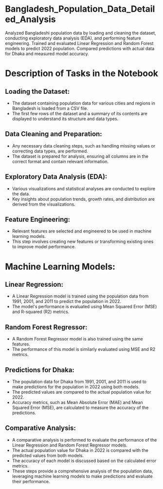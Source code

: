 # Bangladesh_Population_Data_Detailed_Analysis
Analyzed Bangladeshi population data by loading and cleaning the dataset, conducting exploratory data analysis (EDA), and performing feature engineering. Trained and evaluated Linear Regression and Random Forest models to predict 2022 population. Compared predictions with actual data for Dhaka and measured model accuracy.

# Description of Tasks in the Notebook
## Loading the Dataset:
- The dataset containing population data for various cities and regions in Bangladesh is loaded from a CSV file.
- The first few rows of the dataset and a summary of its contents are displayed to understand its structure and data types.

## Data Cleaning and Preparation:
- Any necessary data cleaning steps, such as handling missing values or correcting data types, are performed.
- The dataset is prepared for analysis, ensuring all columns are in the correct format and contain relevant information.

## Exploratory Data Analysis (EDA):
- Various visualizations and statistical analyses are conducted to explore the data.
- Key insights about population trends, growth rates, and distribution are derived from the visualizations.

## Feature Engineering:
- Relevant features are selected and engineered to be used in machine learning models.
- This step involves creating new features or transforming existing ones to improve model performance.

# Machine Learning Models:

## Linear Regression:
- A Linear Regression model is trained using the population data from 1991, 2001, and 2011 to predict the population in 2022.
- The model's performance is evaluated using Mean Squared Error (MSE) and R-squared (R2) metrics.

## Random Forest Regressor:
- A Random Forest Regressor model is also trained using the same features.
- The performance of this model is similarly evaluated using MSE and R2 metrics.

## Predictions for Dhaka:
- The population data for Dhaka from 1991, 2001, and 2011 is used to make predictions for the population in 2022 using both models.
- The predicted values are compared to the actual population value for 2022.
- Accuracy metrics, such as Mean Absolute Error (MAE) and Mean Squared Error (MSE), are calculated to measure the accuracy of the predictions.

## Comparative Analysis:
- A comparative analysis is performed to evaluate the performance of the Linear Regression and Random Forest Regressor models.
- The actual population value for Dhaka in 2022 is compared with the predicted values from both models.
- The accuracy of each model is discussed based on the calculated error metrics.
- These steps provide a comprehensive analysis of the population data, leveraging machine learning models to make predictions and evaluate their performance. 
